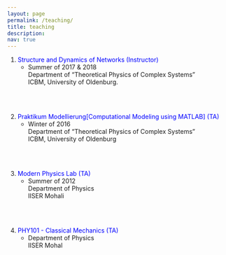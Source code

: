 ```yaml
---
layout: page
permalink: /teaching/
title: teaching
description: 
nav: true
---
```


1. <span style="color:blue;"> Structure and Dynamics of Networks (Instructor)</span> <br>
    - Summer of 2017 & 2018 <br>
    Department of “Theoretical Physics of Complex Systems”<br>
    ICBM, University of Oldenburg.
<br>
<br>

2. <span style="color:blue;"> Praktikum Modellierung[Computational Modeling using MATLAB]  (TA)</span> <br>
    - Winter of 2016 <br>
    Department of “Theoretical Physics of Complex Systems”<br>
    ICBM, University of Oldenburg
<br>
<br>

3. <span style="color:blue;"> Modern Physics Lab (TA)</span> <br>
    - Summer of 2012 <br>
    Department of Physics<br>
    IISER Mohali
<br>
<br>

4. <span style="color:blue;"> PHY101 - Classical Mechanics (TA) </span> <br>
    - Department of Physics<br>
    IISER Mohal




